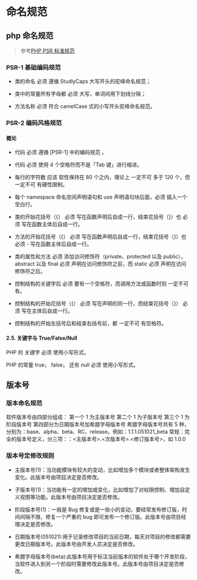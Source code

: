 # 命名规范

## php 命名规范

> 参考[PHP PSR 标准规范](https://laravel-china.org/docs/psr)

### PSR-1 基础编码规范

- 类的命名 必须 遵循 StudlyCaps 大写开头的驼峰命名规范；

- 类中的常量所有字母都 必须 大写，单词间用下划线分隔；

- 方法名称 必须 符合 camelCase 式的小写开头驼峰命名规范。

### PSR-2 编码风格规范

#### 概论

- 代码 必须 遵循 [PSR-1] 中的编码规范 。

- 代码 必须 使用 4 个空格符而不是「Tab 键」进行缩进。

- 每行的字符数 应该 软性保持在 80 个之内，理论上 一定不可 多于 120 个，但 一定不可 有硬性限制。

- 每个 namespace 命名空间声明语句和 use 声明语句块后面，必须 插入一个空白行。

- 类的开始花括号（{） 必须 写在函数声明后自成一行，结束花括号（}）也 必须 写在函数主体后自成一行。

- 方法的开始花括号（{） 必须 写在函数声明后自成一行，结束花括号（}）也 必须 - 写在函数主体后自成一行。

- 类的属性和方法 必须 添加访问修饰符（private、protected 以及 public），abstract 以及 final 必须 声明在访问修饰符之前，而 static 必须 声明在访问修饰符之后。

- 控制结构的关键字后 必须 要有一个空格符，而调用方法或函数时则 一定不可 有。

- 控制结构的开始花括号（{） 必须 写在声明的同一行，而结束花括号（}） 必须 写在主体后自成一行。

- 控制结构的开始左括号后和结束右括号前，都 一定不可 有空格符。

#### 2.5. 关键字与 True/False/Null

PHP 的 关键字 必须 使用小写形式。

PHP 的常量 true， false， 还有 null 必须 使用小写形式。

## 版本号

### 版本命名规范

软件版本号由四部分组成：
第一个 1 为主版本号
第二个 1 为子版本号
第三个 1 为阶段版本号
第四部分为日期版本号加希腊字母版本号
希腊字母版本号共有 5 种，分别为：base、alpha、beta、RC、release。例如：1.1.1.051021_beta
常规：完全的版本号定义，分三项：：<主版本号>.<次版本号>.<修订版本号>，如 1.0.0

### 版本号定修改规则

- 主版本号(1)：当功能模块有较大的变动，比如增加多个模块或者整体架构发生变化。此版本号由项目决定是否修改。

- 子版本号(1)：当功能有一定的增加或变化，比如增加了对权限控制、增加自定义视图等功能。此版本号由项目决定是否修改。

- 阶段版本号(1)：一般是 Bug 修复或是一些小的变动，要经常发布修订版，时间间隔不限，修复一个严重的 bug 即可发布一个修订版。此版本号由项目经理决定是否修改。

- 日期版本号(051021):用于记录修改项目的当前日期，每天对项目的修改都需要更改日期版本号。此版本号由开发人员决定是否修改。

- 希腊字母版本号(beta):此版本号用于标注当前版本的软件处于哪个开发阶段，当软件进入到另一个阶段时需要修改此版本号。此版本号由项目决定是否修改。
